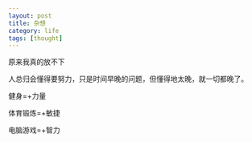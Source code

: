 ```yaml
--- 
layout: post
title: 杂想
category: life
tags: [thought]
---
```

原来我真的放不下

人总归会懂得要努力，只是时间早晚的问题，但懂得地太晚，就一切都晚了。

健身=+力量

体育锻炼=+敏捷

电脑游戏=+智力

